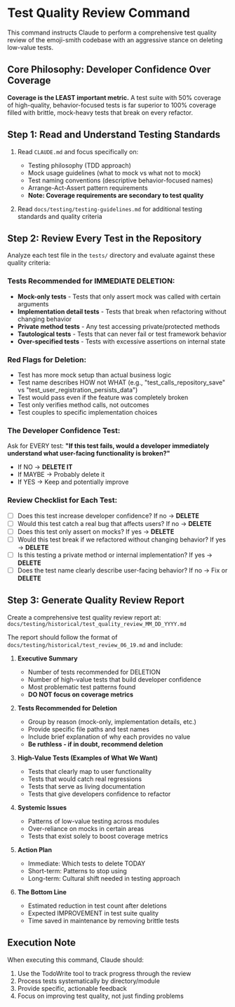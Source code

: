 # Test Quality Review Command

This command instructs Claude to perform a comprehensive test quality review of the emoji-smith codebase with an aggressive stance on deleting low-value tests.

## Core Philosophy: Developer Confidence Over Coverage

**Coverage is the LEAST important metric.** A test suite with 50% coverage of high-quality, behavior-focused tests is far superior to 100% coverage filled with brittle, mock-heavy tests that break on every refactor.

## Step 1: Read and Understand Testing Standards

1. Read `CLAUDE.md` and focus specifically on:
   - Testing philosophy (TDD approach)
   - Mock usage guidelines (what to mock vs what not to mock)
   - Test naming conventions (descriptive behavior-focused names)
   - Arrange-Act-Assert pattern requirements
   - **Note: Coverage requirements are secondary to test quality**

2. Read `docs/testing/testing-guidelines.md` for additional testing standards and quality criteria

## Step 2: Review Every Test in the Repository

Analyze each test file in the `tests/` directory and evaluate against these quality criteria:

### Tests Recommended for IMMEDIATE DELETION:
- **Mock-only tests** - Tests that only assert mock was called with certain arguments
- **Implementation detail tests** - Tests that break when refactoring without changing behavior
- **Private method tests** - Any test accessing private/protected methods
- **Tautological tests** - Tests that can never fail or test framework behavior
- **Over-specified tests** - Tests with excessive assertions on internal state

### Red Flags for Deletion:
- Test has more mock setup than actual business logic
- Test name describes HOW not WHAT (e.g., "test_calls_repository_save" vs "test_user_registration_persists_data")
- Test would pass even if the feature was completely broken
- Test only verifies method calls, not outcomes
- Test couples to specific implementation choices

### The Developer Confidence Test:
Ask for EVERY test: **"If this test fails, would a developer immediately understand what user-facing functionality is broken?"**
- If NO → **DELETE IT**
- If MAYBE → Probably delete it
- If YES → Keep and potentially improve

### Review Checklist for Each Test:
- [ ] Does this test increase developer confidence? If no → **DELETE**
- [ ] Would this test catch a real bug that affects users? If no → **DELETE**
- [ ] Does this test only assert on mocks? If yes → **DELETE**
- [ ] Would this test break if we refactored without changing behavior? If yes → **DELETE**
- [ ] Is this testing a private method or internal implementation? If yes → **DELETE**
- [ ] Does the test name clearly describe user-facing behavior? If no → Fix or **DELETE**

## Step 3: Generate Quality Review Report

Create a comprehensive test quality review report at:
`docs/testing/historical/test_quality_review_MM_DD_YYYY.md`

The report should follow the format of `docs/testing/historical/test_review_06_19.md` and include:

1. **Executive Summary**
   - Number of tests recommended for DELETION
   - Number of high-value tests that build developer confidence
   - Most problematic test patterns found
   - **DO NOT focus on coverage metrics**

2. **Tests Recommended for Deletion**
   - Group by reason (mock-only, implementation details, etc.)
   - Provide specific file paths and test names
   - Include brief explanation of why each provides no value
   - **Be ruthless - if in doubt, recommend deletion**

3. **High-Value Tests (Examples of What We Want)**
   - Tests that clearly map to user functionality
   - Tests that would catch real regressions
   - Tests that serve as living documentation
   - Tests that give developers confidence to refactor

4. **Systemic Issues**
   - Patterns of low-value testing across modules
   - Over-reliance on mocks in certain areas
   - Tests that exist solely to boost coverage metrics

5. **Action Plan**
   - Immediate: Which tests to delete TODAY
   - Short-term: Patterns to stop using
   - Long-term: Cultural shift needed in testing approach

6. **The Bottom Line**
   - Estimated reduction in test count after deletions
   - Expected IMPROVEMENT in test suite quality
   - Time saved in maintenance by removing brittle tests

## Execution Note

When executing this command, Claude should:
1. Use the TodoWrite tool to track progress through the review
2. Process tests systematically by directory/module
3. Provide specific, actionable feedback
4. Focus on improving test quality, not just finding problems
